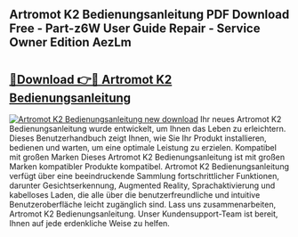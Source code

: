 ## Artromot K2 Bedienungsanleitung PDF Download Free - Part-z6W User Guide Repair - Service Owner Edition AezLm

# <h2><a href="http://df46w3.blite.top/?on=Artromot+K2+Bedienungsanleitung">🔗Download 👉🔴 Artromot K2 Bedienungsanleitung</a></h2>

[![Artromot K2 Bedienungsanleitung new download](https://i.imgur.com/lujVjoI.png)](http://df46w3.blite.top/?on=Artromot+K2+Bedienungsanleitung)
Ihr neues Artromot K2 Bedienungsanleitung wurde entwickelt, um Ihnen das Leben zu erleichtern. Dieses Benutzerhandbuch zeigt Ihnen, wie Sie Ihr Produkt installieren, bedienen und warten, um eine optimale Leistung zu erzielen. Kompatibel mit großen Marken Dieses Artromot K2 Bedienungsanleitung ist mit großen Marken kompatibler Produkte kompatibel. Artromot K2 Bedienungsanleitung verfügt über eine beeindruckende Sammlung fortschrittlicher Funktionen, darunter Gesichtserkennung, Augmented Reality, Sprachaktivierung und kabelloses Laden, die alle über die benutzerfreundliche und intuitive Benutzeroberfläche leicht zugänglich sind. Lass uns zusammenarbeiten, Artromot K2 Bedienungsanleitung. Unser Kundensupport-Team ist bereit, Ihnen auf jede erdenkliche Weise zu helfen.
